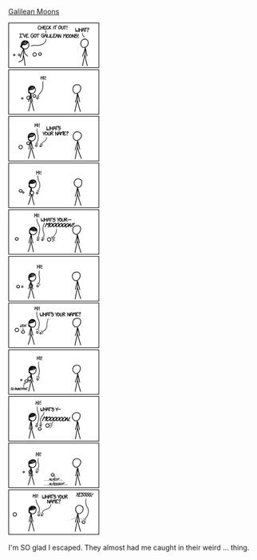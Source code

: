 [Galilean Moons](https://xkcd.com/1300)

![Galilean Moons](./random_comic.png)

I'm SO glad I escaped. They almost had me caught in their weird ... thing.


